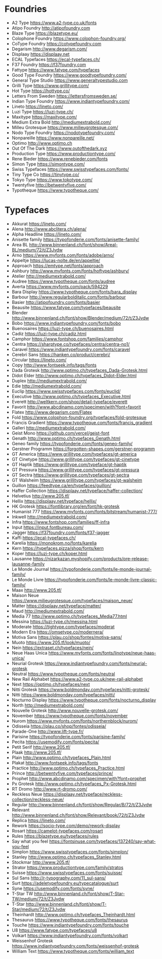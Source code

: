 # Foundries
* A2 Type https://www.a2-type.co.uk/fonts
* Atipo Foundry http://atipofoundry.com
* Blaze Type https://blazetype.eu/
* Colophone Foundry https://www.colophon-foundry.org/
* CoType Foundry https://cotypefoundry.com
* Degarism http://www.degarism.com/
* Displaay https://displaay.net
* ECAL Typefaces https://ecal-typefaces.ch/
* F37 Foundry https://f37foundry.com
* Fattype https://www.fatype.com/typefaces
* Good Type Foundry https://www.goodtypefoundry.com/
* General Type Studio https://www.generaltypestudio.com
* Grilli Type https://www.grillitype.com/
* Hot Type https://hottype.co/
* Letters From Sweden https://lettersfromsweden.se/
* Indian Type Foundry https://www.indiantypefoundry.com/
* Lineto https://lineto.com/
* Luzi Type https://luzi-type.ch/
* Maxitype https://maxitype.com/
* Medium Extra Bold http://mediumextrabold.com/
* Milleu Grotesque https://www.milieugrotesque.com/
* Nodo Type Foundry https://nodotypefoundry.com/
* Nonpareille  https://www.nonpareille.net/
* Optimo http://www.optimo.ch
* Out Of The Dark https://www.outofthedark.xyz
* Production Type https://www.productiontype.com/
* Rene Bieder https://www.renebieder.com/fonts
* Simon Type https://simontype.com/
* Swiss Typefaces https://www.swisstypefaces.com/fonts/
* Tiny Type Co https://tinytype.co/
* Tokyo Type https://www.tokotype.com/
* Twentyfive http://betwentyfive.com/
* Typotheque https://www.typotheque.com/

# Typefaces
* Akkurat https://lineto.com/
* Alena http://www.abclitera.ch/alena/
* Alpha Headline https://lineto.com/
* Anisette family https://typofonderie.com/fonts/anisette-family/
* Area BL http://www.binnenland.ch/font/show/Areal-BL/medium/72/t/Z3Jvdw
* Arno https://www.myfonts.com/fonts/adobe/arno/
* Appeltje https://lucas-nolte.de/en/appeltje/
* Approach https://emtype.net/fonts/approach
* Ashbury http://www.myfonts.com/fonts/hoftype/ashbury/
* Atelier http://mediumextrabold.com/
* Audree https://www.typotheque.com/fonts/audree
* Averta https://www.myfonts.com/pack/594229
* Bara Display https://www.typotheque.com/fonts/bara_display
* Barbour http://www.regularbolditalic.com/fonts/barbour
* Basier http://atipofoundry.com/fonts/basier
* Beausite https://www.fatype.com/typefaces/beausite
* Blender http://www.binnenland.ch/font/show/Blender/medium/72/t/Z3Jvdw
* Bobo https://www.indiantypefoundry.com/fonts/bobo
* Buenosaires https://luzi-type.ch/buenosaires.html
* Cadiz https://luzi-type.ch/cadiz.html
* Camphor https://www.fontshop.com/families/camphor
* Centra https://sharptype.co/typefaces/centra/centra-no1/
* Caravel https://www.indiantypefoundry.com/fonts/caravel
* Cerebri Sans https://hanken.co/product/cerebri/
* Circular https://lineto.com/
* Copy http://www.fontseek.info/tags/fonts
* Dada Grotesk http://www.optimo.ch/typefaces_Dada-Grotesk.html
* Didot Elder http://www.optimo.ch/typefaces_Didot-Elder.html
* Duplex http://mediumextrabold.com/
* Edie http://mediumextrabold.com/
* Euclip https://www.swisstypefaces.com/fonts/euclid/
* Executive http://www.optimo.ch/typefaces_Executive.html
* Everett http://weltkern.com/shop/detail-typeface/everett
* Favorit http://www.abcdinamo.com/specimen/with?font=favorit
* Flatex http://www.degarism.com/Flatex
* Fold https://www.colophon-foundry.org/typefaces/fold-grotesque
* Francis Gradient https://www.typotheque.com/fonts/francis_gradient
* Galleri http://mediumextrabold.com/
* Geist Mono https://github.com/vercel/geist-font
* Genath http://www.optimo.ch/typefaces_Genath.html
* Geneo family https://typofonderie.com/fonts/geneo-family/
* Gerstner Programm https://forgotten-shapes.com/gerstner-programm
* GT America https://www.grillitype.com/typefaces/gt-america
* GT Cinetype https://www.grillitype.com/typefaces/gt-cinetype
* GT Haptik https://www.grillitype.com/typeface/gt-haptik
* GT Pressura https://www.grillitype.com/typefaces/gt-pressura
* GT Sectra https://www.grillitype.com/typefaces/gt-sectra
* GT Walsheim https://www.grillitype.com/typefaces/gt-walsheim
* Guillon https://feedtype.ca/en/typefaces/guillon/
* Haffer Collection https://displaay.net/typeface/haffer-collection/
* Helvetius http://www.205.tf/
* Hellix https://displaay.net/typeface/hellix/
* HK Grotesk https://fontlibrary.org/en/font/hk-grotesk
* Humanist 777 https://www.myfonts.com/fonts/bitstream/humanist-777/
* Inkwell http://mediumextrabold.com/
* Infra https://www.fontshop.com/families/ff-infra
* Input https://input.fontbureau.com/
* Jagger https://f37foundry.com/fonts/f37-jagger
* Kaffi https://ecal-typefaces.ch/
* Karelia https://monokrom.no/fonts/karelia
* Kern https://typefaces.pizza/shop/fonts/kern
* Koper https://luzi-type.ch/koper.html
* Lausanne https://nizarkazan.myshopify.com/products/pre-release-lausanne-family
* Le Monde Journal https://typofonderie.com/fonts/le-monde-journal-family/
* Le Monde Livre https://typofonderie.com/fonts/le-monde-livre-classic-family/
* Maax http://www.205.tf/
* Maison Neue https://www.milieugrotesque.com/typefaces/maison_neue/
* Matter https://displaay.net/typeface/matter/
* Maud http://mediumextrabold.com/
* Media 77 http://www.optimo.ch/typefaces_Media77.html
* Messina https://luzi-type.ch/messina.html
* Moderate https://tightype.com/typefaces/moderat
* Modern Era https://omsetype.co/modernera/
* Motiva Sans https://plau.co/shop/fontes/motiva-sans/
* Muoto https://www.205.tf/look/muoto/
* Nein https://extraset.ch/typefaces/nein/
* Neue Haas Unica https://www.myfonts.com/fonts/linotype/neue-haas-unica/
* Neurial Grotesk https://www.indiantypefoundry.com/fonts/neurial-grotesk
* Neutral https://www.typotheque.com/fonts/neutral
* New Rail Alphabet https://www.a2-type.co.uk/new-rail-alphabet
* Next https://optimo.ch/typefaces/next
* Nitti Grotesk https://www.boldmonday.com/typefaces/nitti-grotesk/
* Nitti https://www.boldmonday.com/typefaces/nitti/
* Nocturno Display https://www.typotheque.com/fonts/nocturno_display
* North http://mediumextrabold.com/
* Nouvelle Grotesk http://www.nouvelle-grotesk.com/
* November https://www.typotheque.com/fonts/november
* Nurom https://www.myfonts.com/fonts/northernblock/nurom/
* Odisseia https://plau.co/shop/fontes/odisseia/
* Parade-One http://www.lift-type.fr/
* Parisine https://typofonderie.com/fonts/parisine-family/
* Pecita https://usemodify.com/fonts/pecita/
* Petit Serif http://www.205.tf/
* Plaak http://www.205.tf/
* Plain http://www.optimo.ch/typefaces_Plain.html
* Plakat http://www.fontseek.info/tags/fonts
* Practice http://www.optimo.ch/typefaces_Practice.html
* Prince http://betwentyfive.com/typefaces/prince/
* Prophet http://www.abcdinamo.com/specimen/with?font=prophet
* Px Grotesk http://www.optimo.ch/typefaces_Px-Grotesk.html
* RT Dromo http://www.rt-dromo.com/
* Reckless Neue https://displaay.net/typeface/reckless-collection/reckless-neue/
* Regular http://www.binnenland.ch/font/show/Regular/B/72/t/Z3Jvdw
* Relevant http://www.binnenland.ch/font/show/Relevant/book/72/t/Z3Jvdw
* Replica https://lineto.com/
* Rework https://socio-type.com/demo/rework-display
* Rosart https://camelot-typefaces.com/rosart
* Rules https://blazetype.eu/typefaces/rules
* Say what you feel https://fontsinuse.com/typefaces/137240/say-what-you-feel
* Simplon https://www.swisstypefaces.com/fonts/simplon/
* Stanley http://www.optimo.ch/typefaces_Stanley.html
* Stockmar http://www.205.tf/
* Strator https://www.productiontype.com/family/stratos
* Suisse https://www.swisstypefaces.com/fonts/suisse/
* Sul Sans http://r-typography.com/11_sul-sans/
* Surt https://adeletypefoundry.eu/typecatalogue/surt
* Syne https://usemodify.com/fonts/syne/
* T-Star TW http://www.binnenland.ch/font/show/T-Star-TW/medium/72/t/Z3Jvdw
* T-Star http://www.binnenland.ch/font/show/T-Star/medium/72/t/Z3Jvdw
* Theinhardt http://www.optimo.ch/typefaces_Theinhardt.html
* Thesaurus https://www.typotheque.com/fonts/thesaurus
* Touche https://www.indiantypefoundry.com/fonts/touche
* U8 https://www.fatype.com/typefaces/u8
* Volkart https://www.indiantypefoundry.com/fonts/volkart
* Weissenhof Grotesk https://www.indiantypefoundry.com/fonts/weissenhof-grotesk
* William Text https://www.typotheque.com/fonts/william_text
